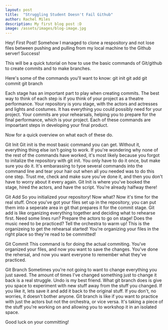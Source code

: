 ```yaml
---
layout: post
title:  "Struggling Student Doesn't Fail Github"
author: Rachel Miles
description: My first blog post :D
image: /assets/images/blog-image.jpg
---
```


Hey! First Post! Somehow I managed to clone a respository and not lose files between pushing and pulling from my local machine to the Github server! Success!

This will be a quick tutorial on how to use the basic commands of Git/github to create commits and to make branches.

Here's some of the commands you'll want to know:
git init
git add
git commit
git branch

Each stage has an important part to play when creating commits. The best way to think of each step is if you think of your project as a theatre performance. Your repository is yoru stage, with the actors and actresses and lights and costumes. It has everything you could possibly need for your project. Your commits are your rehearsals, helping you to prepare for the final performance, which is your project. Each of these commands are impoartant steps in developing your final product. 

Now for a quick overview on what each of these do.

Git Init
Git init is the most basic command you can get. Without it, everything thing else isn't going to work. If you're wondering why none of the rest of the commands have worked, it's most likely because you forgot to initalize the repository with git init. You only have to do it once, but make sure you do it. It's embarassing to tyoe several commands into the command line and tear your hair out when all you needed was to do this one step. Trust me, check and make sure you've done it, and then you don't have to worry about it every again.
Git Init is where you've booked the stage, hired the actors, and have the script. You're already halfway there!

Git Add
So you initialized your repository! Now what? Now it's time for the real stuff. Once you've got your files set up in the repository, you can put them into a seperate area in git that prepares it for the commit stage. Git add is like organizing everything together and deciding what to rehearse first. Need some lines run? Prepare the actors to go on stage! Does the music need to be practiced? Tell the orchestra to warm up! This is the organizeing to get the rehearsal started! You're organizing your files in the right place so they're read to be committed!

Git Commit
This command is for doing the actual commiting. You've organized your files, and now you want to save the changes. You've done the rehersal, and now you want everyone to remember what they've practiced. 

Git Branch
Sometimes you're not going to want to change everything you just saved. The amount of times I've changed something just to change it back is a real struggle. Undo is my best friend. What git branch does is give you space to experiment with new stuff away from the stuff you changed. If you like it, lets save it and add it back to the original stuff. If you don't, no worries, it doesn't bother anyone. 
Git branch is like if you want to practice with just the actors but not the orchestra, or vice versa. It's taking a piece of the stuff you're working on and allowing you to workshop it in an isolated space. 


Good luck on your committing!
